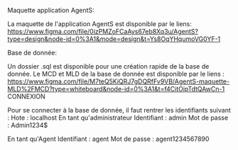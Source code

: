 Maquette application AgentS:

La maquette de l'application AgentS est disponible par le liens: https://www.figma.com/file/0izPMZoFCaAys67eb8Xq3u/AgentS?type=design&node-id=0%3A1&mode=design&t=Ys8OqYHqumoVG0YF-1

Base de donnée: 

Un dossier .sql est disponible pour une création rapide de la base de donnée.
Le MCD et MLD de la base de donnée est disponible par le liens : https://www.figma.com/file/M7teQ5KiQRJ7gDQRfFv9VB/AgentS-maquette-MLD%2FMCD?type=whiteboard&node-id=0%3A1&t=f4CitOipTdtQAwCn-1
CONNEXION 

Pour se connecter à la base de donnée, il faut rentrer les identifiants suivant :
Hote : localhost
En tant qu'administrateur
Identifiant : admin  Mot de passe : Admin1234$

En tant qu'Agent
Identifiant : agent   Mot de passe : agent1234567890


